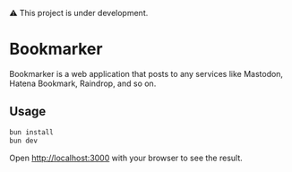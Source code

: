 ⚠️ This project is under development.

# Bookmarker

Bookmarker is a web application that posts to any services like Mastodon, Hatena Bookmark, Raindrop, and so on.

## Usage

```bash
bun install
bun dev
```

Open [http://localhost:3000](http://localhost:3000) with your browser to see the result.
